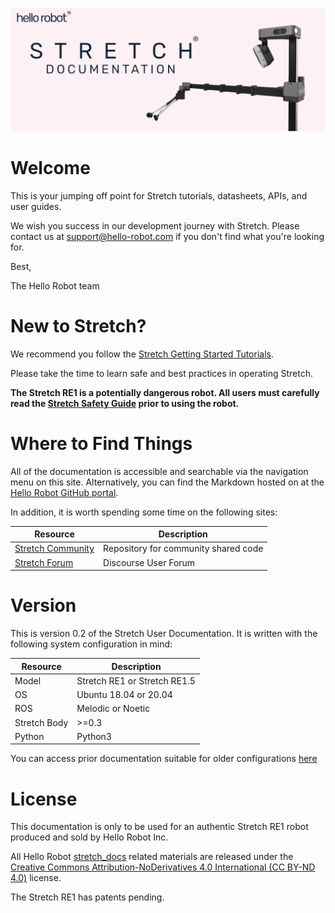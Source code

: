 ![](./images/banner.png)

# Welcome
This is your jumping off point for Stretch tutorials, datasheets, APIs, and user guides. 

We wish you success in our development journey with Stretch. Please contact us at [support@hello-robot.com](mailto:support@hello-robot.com) if you don't find what you're looking for.

Best, 

The Hello Robot team

# New to Stretch?
We recommend you follow the [Stretch Getting Started Tutorials](). 

Please take the time to learn safe and best practices in operating Stretch.  

**The Stretch RE1 is a potentially dangerous robot. All users must carefully read the [Stretch Safety Guide](robot_safety_guide.md) prior to using the robot.**
# Where to Find Things 
All of the documentation is accessible and searchable via the navigation menu on this site. Alternatively, you can find the Markdown hosted on at the [Hello Robot GitHub portal](github.com/hello-robot).

In addition, it is worth spending some time on the following sites:

| Resource                                                                | Description                                                  |
|-------------------------------------------------------------------------|--------------------------------------------------------------|
| [Stretch Community](dex_wrist_user_guide.md)                            | Repository for community shared code                         |
| [Stretch Forum](battery_maintenance_guide.md)                           | Discourse User Forum                                         |


# Version
This is version 0.2 of the Stretch User Documentation. It is written with the following system configuration in mind:


| Resource                 | Description                  |
|--------------------------|------------------------------|
| Model                    | Stretch RE1 or Stretch RE1.5 |
| OS                       | Ubuntu 18.04 or 20.04        |
| ROS | Melodic or Noetic            |
| Stretch Body| >=0.3                        |
| Python                   | Python3                 |


You can access prior documentation suitable for older configurations [here]()

# License

This documentation is only to be used for an authentic Stretch RE1 robot produced and sold by Hello Robot Inc. 

All Hello Robot [stretch_docs](https://github.com/hello-robot/stretch_docs) related materials are released under the [Creative Commons Attribution-NoDerivatives 4.0 International (CC BY-ND 4.0)](https://creativecommons.org/licenses/by-nd/4.0) license.

The Stretch RE1 has patents pending.

